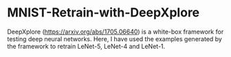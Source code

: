 # MNIST-Retrain-with-DeepXplore
DeepXplore (https://arxiv.org/abs/1705.06640) is a white-box framework for testing deep neural networks. Here, I have used the examples generated by the framework to retrain LeNet-5, LeNet-4 and LeNet-1.
